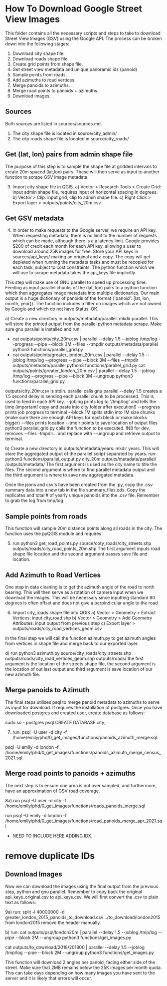 # How To Download Google Street View Images

This folder contains all the necessary scripts and steps to take to download Street View Images (GSV) using the Google API. The process can be broken down into the following stages:
1) Download city shape file.
2) Download roads shape file.
3) Create grid points from shape file.
4) Get street view metadata and unique panoramic ids (panoid)
5) Sample points from roads.
6) Add azimuths to road vertices.
7) Merge panoids to azimuths.
8) Merge road points to panoids + azimuths.
9) Download images.

## Sources
Both sources are listed in sources/sources.md.
1) The city shape file is located in source/city_admin/
2) The city roads shape file is located in source/city_roads/

## Get (lat, lon) pairs from admin shape file
The purpose of this step is to sample the shape file at gridded intervals to create 20m spaced (lat,lon) pairs. These will then serve as input to another function to scrape GSV image metadata.

3) Import city shape file in QGIS.
a) Vector > Research Tools > Create Grid: input admin shape file, requires input of horizontal spacing in degrees.
b) Vector > Clip: input grid, clip to admin shape file.
c) Right Click > Export layer > outputs/points/city_20m.csv

## Get GSV metadata
4) In order to make requests to the Google server, we require an API key. When requesting metadata, there is no limit to the number of requests which can be made, although there is a a latency limit. Google provides $200 of credit each month for each API key, allowing a user to download around 25K images for free. Store your API keys in sources/api_keys/ making an original and a copy. The copy will get depleted when running the metadata tasks and must be recopied for each task, subject to cost constraints. The python function which we will use to scrape metadata takes the api_keys file implicitly. 

This step will make use of GNU parallel to speed up processing time. Feeding as input parallel chunks of the (lat, lon) pairs to a python function which then aggregates image metadata into multiple dictionaries. Our main output is a huge dictionary of panoids of the format {'panoid': [lat, lon, month, year]}. The function includes a filter on images which are not owned by Google and which do not have Status: OK.

a) Create a new directory in outputs/metadata/parallel: mkdir parallel. This will store the printed output from the parallel python metadata scrape.
Make sure gnu parallel is installed and run:

* cat outputs/points/city_20m.csv | parallel --delay 1.5 --joblog /tmp/log --progress --pipe --block 3M --files --tmpdir outputs/metadata/parallel python3 functions/parallel_grid.py 
* cat outputs/points/greater_london_20m.csv | parallel --delay 1.5 --joblog /tmp/log --progress --pipe --block 3M --files --tmpdir outputs/metadata/parallel python3 functions/parallel_grid.py 
cat outputs/points/greater_london_20m.csv | parallel --delay 1.5 --joblog /tmp/log --progress --pipe --block 3M --ungroup python3 functions/parallel_grid.py 

outputs/city_20m.csv is stdin.
parallel calls gnu parallel
--delay 1.5 creates a 1.5 second delay in sending each parallel chunk to be processed. This is used to feed in each API key.
--joblog prints log to '/tmp/log' and tells the time (important! copy and paste into city folder after execution!)
--progress prints job progress to terminal
--block 1M splits stdin into 1M size chunks (make sure there are enough API keys for each block or make blocks bigger)
--files prints location
--tmdir points to save location of output files
python3 parallel_grid.py calls the function to be executed.
!NB for dev, removes --files -tmpdir... and replace with --ungroup and retrieve output to terminal.

b) Create a new directory in outputs/metadata/years: mkdir years. This will store the aggregated output of the parallel script separated by years.
run: python3 functions/parallel_output.py city_20m outputs/metadata/parallel/ /outputs/metadata/
The first argument is used as the city name to title the files. The second argument is where to find parallel metadata output and the third argument is where to save new aggregated metadata.

Once the jsons and csv's have been created from the .py, copy the .csv summary data into a new tab in the file summary_files.ods.
Copy the replicates and total # of yearly unique panoids into the .csv file. 
Remember to grab the log from tmp/log

## Sample points from roads
This function will sample 20m distance points along all roads in the city. The function uses the pyQGIS module and requires 

5) run python3 get_road_points.py source/coty_roads/city_streets.shp outputs/roads/city_road_points_20m.shp
The first argument inputs road shape file location and the second argument passes save file and location.

## Add Azimuth to Road Vertices
One step in data cleaning is to get the azimuth angle of the road to north bearing. This will then serve as a rotation of camera input when we download the images. This will be necessary since inputting standard 90 degrees is often offset and does not give a perpindicular angle to the road.

6) Import city_roads shape file into QGIS
a) Vector > Geometry > Extract Vertices: input city_road.shp
b) Vector > Geometry > Add Geometry Attributes: input output from previous step
c) Export layer > outputs/roads/city_road_vertices_geom.csv

In the final step we will call the function azimuth.py to get azimuth angles from vertices in shape file and merge back to our exported layer.

d) run python3 azimuth.py source/city_roads/city_streets.shp outputs/roads/city_road_vertices_geom.shp outputs/roads/
the first argument is the location of the streets shape file, the second argument is the location of out last output and third argument is save location of our new azimuth file.

## Merge panoids to Azimuth
The final steps utilises psql to merge panoid metadata to azimuths to serve as input for download. It requires the installation of postgres. Once you have downloaded postgres and created user, create database as follows:

sudo su - postgres
psql
CREATE DATABASE city;

7) run: psql -U user -d city -f /home/emily/phd/0_get_images/functions/panoids_azimuth_merge.sql.

psql -U emily -d london -f /home/emily/phd/0_get_images/functions/panoids_azimuth_merge_census_2021.sql.

## Merge road points to panoids + azimuths
The next step is to ensure one area is not over sampled, and furthermore, have an approximation of GSV road coverage. 

8a) run psql -U user -d city -f /home/emily/phd/0_get_images/functions/roads_panoids_merge.sql

run psql -U emily -d london -f /home/emily/phd/0_get_images/functions/road_panoids_merge_apr_2021.sql
* NEED TO INCLUDE HERE ADDING IDX.
# remove duplicate IDs

## Download Images
Now we can download the images using the final output from the previous step, python and gnu parallel. Remember to copy back the original api_keys_original.csv to api_keys.csv.
We will first convert the .csv to plain text as follows:

9a) run: split -l 40000000 -d greater_london_2015_panoids_to_download.csv ../to_download/london2015
from london2015 remove the header manually. 

b) run: cat outputs/psql/london20m | parallel --delay 1.5 --joblog /tmp/log --pipe --block 2M --ungroup python3 functions/get_images.py

cat outputs/to_download/2018/201800 | parallel --delay 1.5 --joblog /tmp/log --pipe --block 2M --ungroup python3 functions/get_images.py 


This function will download 2 angles per panoid, facing either side of the street. Make sure that 2MB remains below the 25K images per month quota. This can take days depending on how many images you have sent to the server and it is likely that errors will occur.
